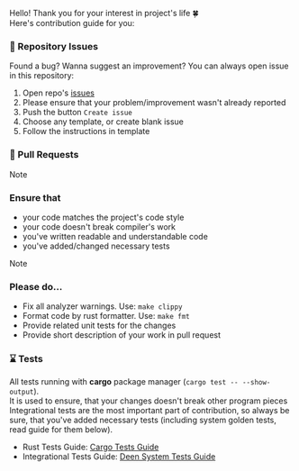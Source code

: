 Hello! Thank you for your interest in project's life 🍀 <br/>
Here's contribution guide for you:

### 🍏 Repository Issues
Found a bug? Wanna suggest an improvement? You can always open issue in this repository:
1. Open repo's [issues](https://github.com/mealet/deen/issues)
2. Please ensure that your problem/improvement wasn't already reported
3. Push the button `Create issue`
4. Choose any template, or create blank issue
5. Follow the instructions in template

### 🚀 Pull Requests
> [!NOTE]
> ### Ensure that
> - your code matches the project's code style
> - your code doesn't break compiler's work
> - you've written readable and understandable code
> - you've added/changed necessary tests

> [!NOTE]
> ### Please do...
> - Fix all analyzer warnings. Use: `make clippy`
> - Format code by rust formatter. Use: `make fmt`
> - Provide related unit tests for the changes
> - Provide short description of your work in pull request

### ⌛ Tests
All tests running with **cargo** package manager (`cargo test -- --show-output`). <br/>
It is used to ensure, that your changes doesn't break other program pieces <br/>
Integrational tests are the most important part of contribution, so always be sure, that you've added necessary tests (including system golden tests, read guide for them below). <br/>
- Rust Tests Guide: [Cargo Tests Guide](https://doc.rust-lang.org/cargo/guide/tests.html)
- Integrational Tests Guide: [Deen System Tests Guide](deen/tests/TESTS_GUIDE.md)
